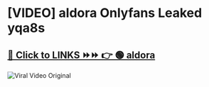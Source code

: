 
 # [VIDEO] aldora Onlyfans Leaked yqa8s

## <h2><a href="https://clipsfans.com/aldora&ref=git">🔗 Click to LINKS ⏩⏩ 👉 🟢 aldora </a></h2>

<a href="https://clipsfans.com/aldora&ref=git" rel="nofollow" data-target="animated-image.originalLink"><img src="https://i.ibb.co.com/xMMVF88/686577567.gif" alt="Viral Video Original" style="max-width: 100%; display: inline-block;" data-target="animated-image.originalImage"></a>

